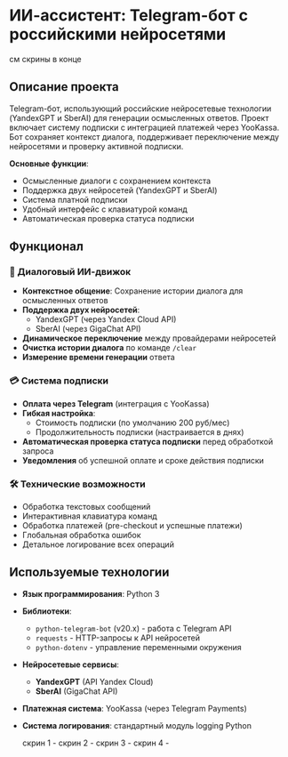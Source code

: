 # ИИ-ассистент: Telegram-бот с российскими нейросетями
см скрины в конце
## Описание проекта
Telegram-бот, использующий российские нейросетевые технологии (YandexGPT и SberAI) для генерации осмысленных ответов. Проект включает систему подписки с интеграцией платежей через YooKassa. Бот сохраняет контекст диалога, поддерживает переключение между нейросетями и проверку активной подписки.

**Основные функции**:
- Осмысленные диалоги с сохранением контекста
- Поддержка двух нейросетей (YandexGPT и SberAI)
- Система платной подписки
- Удобный интерфейс с клавиатурой команд
- Автоматическая проверка статуса подписки

## Функционал

### 🤖 Диалоговый ИИ-движок
- **Контекстное общение**: Сохранение истории диалога для осмысленных ответов
- **Поддержка двух нейросетей**:
  - YandexGPT (через Yandex Cloud API)
  - SberAI (через GigaChat API)
- **Динамическое переключение** между провайдерами нейросетей
- **Очистка истории диалога** по команде `/clear`
- **Измерение времени генерации** ответа

### 💳 Система подписки
- **Оплата через Telegram** (интеграция с YooKassa)
- **Гибкая настройка**:
  - Стоимость подписки (по умолчанию 200 руб/мес)
  - Продолжительность подписки (настраивается в днях)
- **Автоматическая проверка статуса подписки** перед обработкой запроса
- **Уведомления** об успешной оплате и сроке действия подписки

### 🛠 Технические возможности
- Обработка текстовых сообщений
- Интерактивная клавиатура команд
- Обработка платежей (pre-checkout и успешные платежи)
- Глобальная обработка ошибок
- Детальное логирование всех операций

## Используемые технологии
- **Язык программирования**: Python 3
- **Библиотеки**:
  - `python-telegram-bot` (v20.x) - работа с Telegram API
  - `requests` - HTTP-запросы к API нейросетей
  - `python-dotenv` - управление переменными окружения
- **Нейросетевые сервисы**:
  - **YandexGPT** (API Yandex Cloud)
  - **SberAI** (GigaChat API)
- **Платежная система**: YooKassa (через Telegram Payments)
- **Система логирования**: стандартный модуль logging Python

  скрин 1 -
  скрин 2 -
  скрин 3 -
  скрин 4 - 

